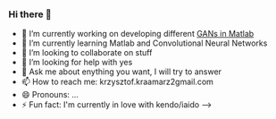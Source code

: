 ### Hi there 👋
- 🔭 I’m currently working on developing different [GANs in Matlab]() 
- 🌱 I’m currently learning Matlab and Convolutional Neural Networks
- 👯 I’m looking to collaborate on stuff
- 🤔 I’m looking for help with yes
- 💬 Ask me about enything you want, I will try to answer
- 📫 How to reach me: krzysztof.kraamarz2gmail.com
- 😄 Pronouns: ...
- ⚡ Fun fact: I'm currently in love with kendo/iaido
-->
<!--
**Fakser/Fakser** is a ✨ _special_ ✨ repository because its `README.md` (this file) appears on your GitHub profile.



